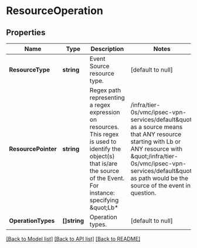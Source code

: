 # ResourceOperation

## Properties
Name | Type | Description | Notes
------------ | ------------- | ------------- | -------------
**ResourceType** | **string** | Event Source resource type.  | [default to null]
**ResourcePointer** | **string** | Regex path representing a regex expression on resources. This regex is used to identify the object(s) that is/are the source of the Event. For instance: specifying \&quot;Lb* | /infra/tier-0s/vmc/ipsec-vpn-services/default\&quot; as a source means that ANY resource starting with Lb or ANY resource with \&quot;/infra/tier-0s/vmc/ipsec-vpn-services/default\&quot; as path would be the source of the event in question.  | [default to null]
**OperationTypes** | **[]string** | Operation types. | [default to null]

[[Back to Model list]](../README.md#documentation-for-models) [[Back to API list]](../README.md#documentation-for-api-endpoints) [[Back to README]](../README.md)

